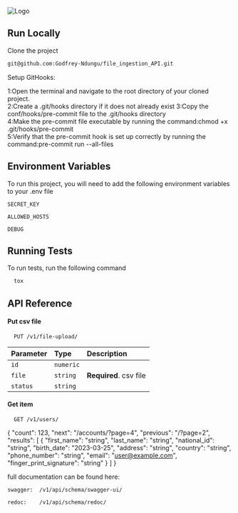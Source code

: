 
![Logo](https://www.lifewire.com/thmb/tHjH9M19MsA9gFY-qcZvKYv5oG4=/750x0/filters:no_upscale():max_bytes(150000):strip_icc():format(webp)/cloud-upload-a30f385a928e44e199a62210d578375a.jpg)


## Run Locally

Clone the project

```bash
git@github.com:Godfrey-Ndungu/file_ingestion_API.git
```

Setup GitHooks:

1:Open the terminal and navigate to the root directory of your cloned project.  
2:Create a .git/hooks directory if it does not already exist
3:Copy the conf/hooks/pre-commit file to the .git/hooks directory  
4:Make the pre-commit file executable by running the command:chmod +x .git/hooks/pre-commit  
5:Verify that the pre-commit hook is set up correctly by running the command:pre-commit run --all-files
## Environment Variables

To run this project, you will need to add the following environment variables to your .env file

`SECRET_KEY`

`ALLOWED_HOSTS`

`DEBUG`


## Running Tests

To run tests, run the following command

```bash
  tox
```


## API Reference

#### Put csv file

```http
  PUT /v1/file-upload/
```

| Parameter | Type     | Description                |
| :-------- | :------- | :------------------------- |
| `id` | `numeric` |  |
| `file` | `string` | **Required**.  csv file |
| `status` | `string` |  |

#### Get item

```http
  GET /v1/users/
```
{
  "count": 123,
  "next": "/accounts/?page=4",
  "previous": "/?page=2",
  "results": [
    {
      "first_name": "string",
      "last_name": "string",
      "national_id": "string",
      "birth_date": "2023-03-25",
      "address": "string",
      "country": "string",
      "phone_number": "string",
      "email": "user@example.com",
      "finger_print_signature": "string"
    }
  ]
}

full  documentation can be found here:

```http
swagger:  /v1/api/schema/swagger-ui/
```
```http
redoc:    /v1/api/schema/redoc/
```
```http
```
```http
```


